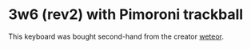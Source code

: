 # 3w6 (rev2) with Pimoroni trackball

This keyboard was bought second-hand from the creator [weteor](https://github.com/weteor). 
